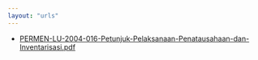 ```yaml
---
layout: "urls"
---
```

* [PERMEN-LU-2004-016-Petunjuk-Pelaksanaan-Penatausahaan-dan-Inventarisasi.pdf](PERMEN-LU-2004-016-Petunjuk-Pelaksanaan-Penatausahaan-dan-Inventarisasi.pdf)
